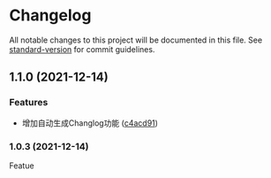 # Changelog

All notable changes to this project will be documented in this file. See [standard-version](https://github.com/conventional-changelog/standard-version) for commit guidelines.

## 1.1.0 (2021-12-14)


### Features

* 增加自动生成Changlog功能 ([c4acd91](https://github.com/snowords/open-any-url/commit/c4acd9199e9ed06b4e4b407bb705ab96530702d1))

### 1.0.3 (2021-12-14)
Featue